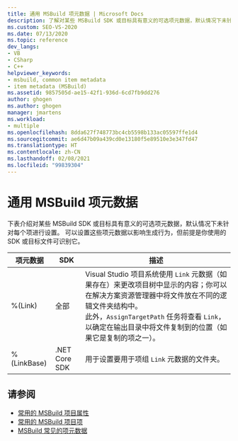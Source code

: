 ```yaml
---
title: 通用 MSBuild 项元数据 | Microsoft Docs
description: 了解对某些 MSBuild SDK 或目标具有意义的可选项元数据，默认情况下未针对每个项进行设置。
ms.custom: SEO-VS-2020
ms.date: 07/13/2020
ms.topic: reference
dev_langs:
- VB
- CSharp
- C++
helpviewer_keywords:
- msbuild, common item metadata
- item metadata (MSBuild)
ms.assetid: 9857505d-ae15-42f1-936d-6cd7fb9dd276
author: ghogen
ms.author: ghogen
manager: jmartens
ms.workload:
- multiple
ms.openlocfilehash: 8dda627f748773bc4cb5598b133ac05597ffe1d4
ms.sourcegitcommit: ae6d47b09a439cd0e13180f5e89510e3e347fd47
ms.translationtype: HT
ms.contentlocale: zh-CN
ms.lasthandoff: 02/08/2021
ms.locfileid: "99839304"
---
```

# <a name="common-msbuild-item-metadata"></a>通用 MSBuild 项元数据

下表介绍对某些 MSBuild SDK 或目标具有意义的可选项元数据，默认情况下未针对每个项进行设置。 可以设置这些项元数据以影响生成行为，但前提是你使用的 SDK 或目标文件可识别它。

| 项元数据 | SDK | 描述 |
|---------------| ------- | -------------|
|%(Link)| 全部 |Visual Studio 项目系统使用 `Link` 元数据（如果存在）来更改项目树中显示的内容；你可以在解决方案资源管理器中将文件放在不同的逻辑文件夹结构中。<br />此外，`AssignTargetPath` 任务将查看 `Link`，以确定在输出目录中将文件复制到的位置（如果它是复制的项之一）。|
|%(LinkBase)| .NET Core SDK | 用于设置要用于项组 `Link` 元数据的文件夹。 |

## <a name="see-also"></a>请参阅

- [常用的 MSBuild 项目属性](../msbuild/common-msbuild-project-properties.md)
- [常用的 MSBuild 项目项](../msbuild/common-msbuild-project-items.md)
- [MSBuild 常见的项元数据](msbuild-well-known-item-metadata.md)